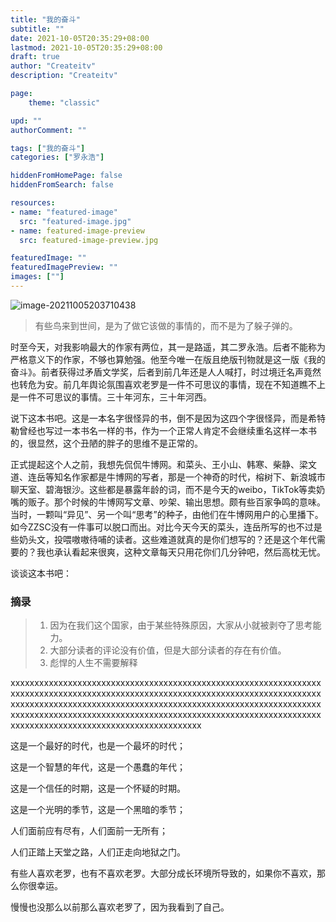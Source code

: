 ```yaml
---
title: "我的奋斗"
subtitle: ""
date: 2021-10-05T20:35:29+08:00
lastmod: 2021-10-05T20:35:29+08:00
draft: true
author: "Createitv"
description: "Createitv"

page:
    theme: "classic"

upd: ""
authorComment: ""

tags: ["我的奋斗"]
categories: ["罗永浩"]

hiddenFromHomePage: false
hiddenFromSearch: false

resources:
- name: "featured-image"
  src: "featured-image.jpg"
- name: featured-image-preview
  src: featured-image-preview.jpg

featuredImage: ""
featuredImagePreview: ""
images: [""]
---
```




![image-20211005203710438](https://typora-1300715298.cos.ap-shanghai.myqcloud.com/uPic/image-20211005203710438.png)

> 有些鸟来到世间，是为了做它该做的事情的，而不是为了躲子弹的。

时至今天，对我影响最大的作家有两位，其一是路遥，其二罗永浩。后者不能称为严格意义下的作家，不够也算勉强。他至今唯一在版且绝版刊物就是这一版《我的奋斗》。前者获得过矛盾文学奖，后者到前几年还是人人喊打，时过境迁名声竟然也转危为安。前几年舆论氛围喜欢老罗是一件不可思议的事情，现在不知道瞧不上是一件不可思议的事情。三十年河东，三十年河西。

说下这本书吧。这是一本名字很怪异的书，倒不是因为这四个字很怪异，而是希特勒曾经也写过一本书名一样的书，作为一个正常人肯定不会继续重名这样一本书的，很显然，这个丑陋的胖子的思维不是正常的。

正式提起这个人之前，我想先侃侃牛博网。和菜头、王小山、韩寒、柴静、梁文道、连岳等知名作家都是牛博网的写者，那是一个神奇的时代，榕树下、新浪城市聊天室、碧海银沙。这些都是暴露年龄的词，而不是今天的weibo，TikTok等卖奶嘴的贩子。那个时候的牛博网写文章、吵架、输出思想。颇有些百家争鸣的意味。当时，一颗叫“异见”、另一个叫“思考”的种子，由他们在牛博网用户的心里播下。如今ZZSC没有一件事可以脱口而出。对比今天今天的菜头，连岳所写的也不过是些奶头文，投喂嗷嗷待哺的读者。这些难道就真的是你们想写的？还是这个年代需要的？我也承认看起来很爽，这种文章每天只用花你们几分钟吧，然后高枕无忧。

谈谈这本书吧：

### 摘录

> 1. 因为在我们这个国家，由于某些特殊原因，大家从小就被剥夺了思考能力。
> 2. 大部分读者的评论没有价值，但是大部分读者的存在有价值。
> 3. 彪悍的人生不需要解释

xxxxxxxxxxxxxxxxxxxxxxxxxxxxxxxxxxxxxxxxxxxxxxxxxxxxxxxxxxxxxxxxxxxxxxxxxxxxxxxxxxxxxxxxxxxxxxxxxxxxxxxxxxxxxxxxxxxxxxxxxxxxxxxxxxxxxxxxxxxxxxxxxxxxxxxxxxxxxxxxxxxxxxxxxxxxxxxxxxxxxxxxxxxxxxxxxxxxxxxxxxxxxxxxxxxxxxxxxxxxxxxxxxxxxxxxxxxxxxxxxxxxxxxxxxxxxxxxxxxxxxxxxxxxxxxxxxxxxxxxxxxxxxxxxxxxxxxxxxxx

 这是一个最好的时代，也是一个最坏的时代；

这是一个智慧的年代，这是一个愚蠢的年代；

这是一个信任的时期，这是一个怀疑的时期。

这是一个光明的季节，这是一个黑暗的季节；

人们面前应有尽有，人们面前一无所有；

人们正踏上天堂之路，人们正走向地狱之门。



有些人喜欢老罗，也有不喜欢老罗。大部分成长环境所导致的，如果你不喜欢，那么你很幸运。

慢慢也没那么以前那么喜欢老罗了，因为我看到了自己。
